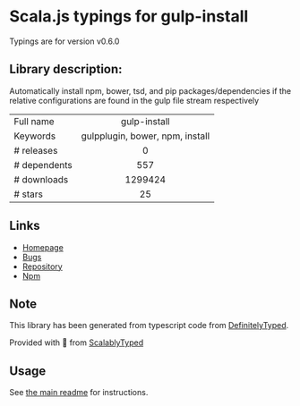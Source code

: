 
# Scala.js typings for gulp-install

Typings are for version v0.6.0

## Library description:
Automatically install npm, bower, tsd, and pip packages/dependencies if the relative configurations are found in the gulp file stream respectively

|                    |                 |
| ------------------ | :-------------: |
| Full name          | gulp-install |
| Keywords           | gulpplugin, bower, npm, install |
| # releases         | 0 |
| # dependents       | 557 |
| # downloads        | 1299424 |
| # stars            | 25 |

## Links
- [Homepage](https://github.com/slushjs/gulp-install)
- [Bugs](https://github.com/slushjs/gulp-install/issues)
- [Repository](https://github.com/slushjs/gulp-install)
- [Npm](https://www.npmjs.com/package/gulp-install)
    


## Note
This library has been generated from typescript code from [DefinitelyTyped](https://definitelytyped.org).

Provided with :purple_heart: from [ScalablyTyped](https://github.com/oyvindberg/ScalablyTyped)

## Usage
See [the main readme](../../readme.md) for instructions.


